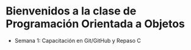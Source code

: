 # Bienvenidos a la clase de Programación Orientada a Objetos

- Semana 1: Capacitación en Git/GitHub y Repaso C